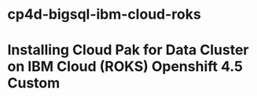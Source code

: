 # cp4d-bigsql-ibm-cloud-roks

# Installing Cloud Pak for Data Cluster on IBM Cloud (ROKS) Openshift 4.5 Custom

